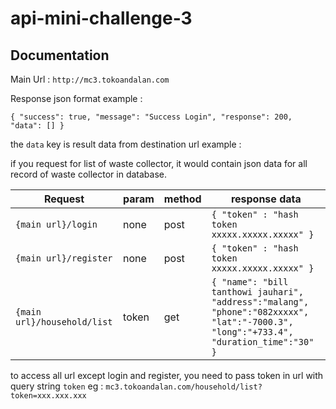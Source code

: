 # api-mini-challenge-3

## Documentation

Main Url : `http://mc3.tokoandalan.com`

Response json format example : 

`{
    "success": true,
    "message": "Success Login",
    "response": 200,
    "data": []
}`

the `data` key is result data from destination url example :

if you request for list of waste collector, it would contain json data for all record of waste collector in database.

| Request | param | method | response data |
|---|---|---|---|
|`{main url}/login` | none | post | `{ "token" : "hash token xxxxx.xxxxx.xxxxx" }` |
|`{main url}/register` | none | post | `{ "token" : "hash token xxxxx.xxxxx.xxxxx" }` | 
|`{main url}/household/list` | token | get | `{ "name": "bill tanthowi jauhari", "address":"malang", "phone":"082xxxxx", "lat":"-7000.3", "long":"+733.4", "duration_time":"30" }` |


to access all url except login and register, you need to pass token in url with query string `token` eg : `mc3.tokoandalan.com/household/list?token=xxx.xxx.xxx`


